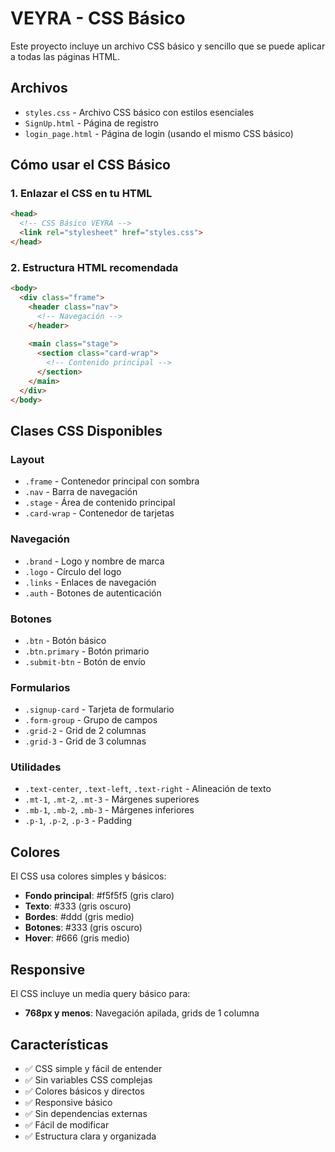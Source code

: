 # VEYRA - CSS Básico

Este proyecto incluye un archivo CSS básico y sencillo que se puede aplicar a todas las páginas HTML.

## Archivos

- `styles.css` - Archivo CSS básico con estilos esenciales
- `SignUp.html` - Página de registro
- `login_page.html` - Página de login (usando el mismo CSS básico)

## Cómo usar el CSS Básico

### 1. Enlazar el CSS en tu HTML

```html
<head>
  <!-- CSS Básico VEYRA -->
  <link rel="stylesheet" href="styles.css">
</head>
```

### 2. Estructura HTML recomendada

```html
<body>
  <div class="frame">
    <header class="nav">
      <!-- Navegación -->
    </header>
    
    <main class="stage">
      <section class="card-wrap">
        <!-- Contenido principal -->
      </section>
    </main>
  </div>
</body>
```

## Clases CSS Disponibles

### Layout
- `.frame` - Contenedor principal con sombra
- `.nav` - Barra de navegación
- `.stage` - Área de contenido principal
- `.card-wrap` - Contenedor de tarjetas

### Navegación
- `.brand` - Logo y nombre de marca
- `.logo` - Círculo del logo
- `.links` - Enlaces de navegación
- `.auth` - Botones de autenticación

### Botones
- `.btn` - Botón básico
- `.btn.primary` - Botón primario
- `.submit-btn` - Botón de envío

### Formularios
- `.signup-card` - Tarjeta de formulario
- `.form-group` - Grupo de campos
- `.grid-2` - Grid de 2 columnas
- `.grid-3` - Grid de 3 columnas

### Utilidades
- `.text-center`, `.text-left`, `.text-right` - Alineación de texto
- `.mt-1`, `.mt-2`, `.mt-3` - Márgenes superiores
- `.mb-1`, `.mb-2`, `.mb-3` - Márgenes inferiores
- `.p-1`, `.p-2`, `.p-3` - Padding

## Colores

El CSS usa colores simples y básicos:
- **Fondo principal**: #f5f5f5 (gris claro)
- **Texto**: #333 (gris oscuro)
- **Bordes**: #ddd (gris medio)
- **Botones**: #333 (gris oscuro)
- **Hover**: #666 (gris medio)

## Responsive

El CSS incluye un media query básico para:
- **768px y menos**: Navegación apilada, grids de 1 columna

## Características

- ✅ CSS simple y fácil de entender
- ✅ Sin variables CSS complejas
- ✅ Colores básicos y directos
- ✅ Responsive básico
- ✅ Sin dependencias externas
- ✅ Fácil de modificar
- ✅ Estructura clara y organizada